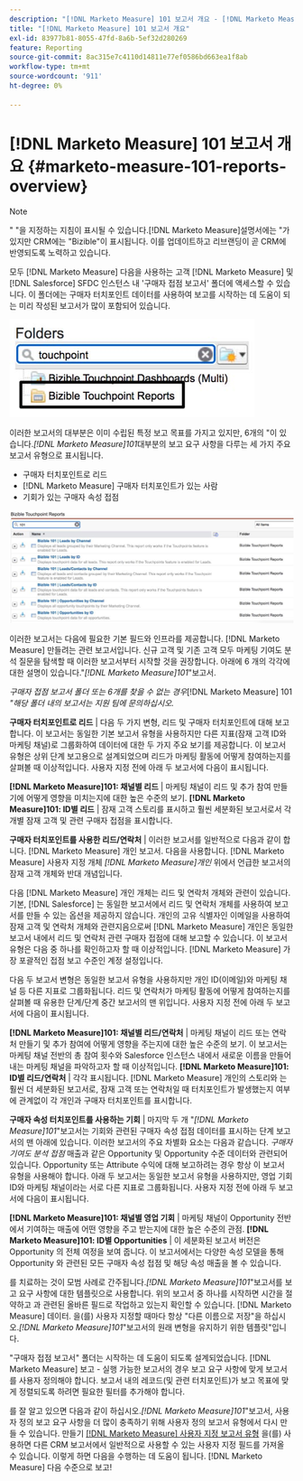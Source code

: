 ```yaml
---
description: "[!DNL Marketo Measure] 101 보고서 개요 - [!DNL Marketo Measure] - 제품 설명서"
title: "[!DNL Marketo Measure] 101 보고서 개요"
exl-id: 83977b81-8055-47fd-8a6b-5ef32d280269
feature: Reporting
source-git-commit: 8ac315e7c4110d14811e77ef0586bd663ea1f8ab
workflow-type: tm+mt
source-wordcount: '911'
ht-degree: 0%

---
```


# [!DNL Marketo Measure] 101 보고서 개요 {#marketo-measure-101-reports-overview}

>[!NOTE]
>
>&quot; &quot;을 지정하는 지침이 표시될 수 있습니다.[!DNL Marketo Measure]설명서에는 &quot;가 있지만 CRM에는 &quot;Bizible&quot;이 표시됩니다. 이를 업데이트하고 리브랜딩이 곧 CRM에 반영되도록 노력하고 있습니다.

모두 [!DNL Marketo Measure] 다음을 사용하는 고객 [!DNL Marketo Measure] 및 [!DNL Salesforce] SFDC 인스턴스 내 &#39;구매자 접점 보고서&#39; 폴더에 액세스할 수 있습니다. 이 폴더에는 구매자 터치포인트 데이터를 사용하여 보고를 시작하는 데 도움이 되는 미리 작성된 보고서가 많이 포함되어 있습니다.

![](assets/bizible-101-reports-overview-1.png)

이러한 보고서의 대부분은 이미 수립된 특정 보고 목표를 가지고 있지만, 6개의 &quot;이 있습니다._[!DNL Marketo Measure]101_&#x200B;대부분의 보고 요구 사항을 다루는 세 가지 주요 보고서 유형으로 표시됩니다.

* 구매자 터치포인트로 리드
* [!DNL Marketo Measure] 구매자 터치포인트가 있는 사람
* 기회가 있는 구매자 속성 접점

![](assets/bizible-101-reports-overview-2.png)

이러한 보고서는 다음에 필요한 기본 필드와 인프라를 제공합니다. [!DNL Marketo Measure] 만들려는 관련 보고서입니다. 신규 고객 및 기존 고객 모두 마케팅 기여도 분석 질문을 탐색할 때 이러한 보고서부터 시작할 것을 권장합니다. 아래에 6 개의 각각에 대한 설명이 있습니다.&quot;_[!DNL Marketo Measure]101_&quot;보고서.

_구매자 접점 보고서 폴더 또는 6개를 찾을 수 없는 경우_[!DNL Marketo Measure] 101 _&quot;해당 폴더 내의 보고서는 지원 팀에 문의하십시오._

**구매자 터치포인트로 리드** | 다음 두 가지 변형, 리드 및 구매자 터치포인트에 대해 보고합니다. 이 보고서는 동일한 기본 보고서 유형을 사용하지만 다른 지표(잠재 고객 ID와 마케팅 채널)로 그룹화하여 데이터에 대한 두 가지 주요 보기를 제공합니다. 이 보고서 유형은 상위 단계 보고용으로 설계되었으며 리드가 마케팅 활동에 어떻게 참여하는지를 살펴볼 때 이상적입니다. 사용자 지정 전에 아래 두 보고서에 다음이 표시됩니다.

**[!DNL Marketo Measure]101: 채널별 리드** | 마케팅 채널이 리드 및 추가 참여 만들기에 어떻게 영향을 미치는지에 대한 높은 수준의 보기.
**[!DNL Marketo Measure]101: ID별 리드** | 잠재 고객 스토리를 표시하고 훨씬 세분화된 보고서로서 각 개별 잠재 고객 및 관련 구매자 접점을 표시합니다.

**구매자 터치포인트를 사용한 리드/연락처** | 이러한 보고서를 일반적으로 다음과 같이 합니다. [!DNL Marketo Measure] 개인 보고서. 다음을 사용합니다. [!DNL Marketo Measure] 사용자 지정 개체 _[!DNL Marketo Measure]개인_ 위에서 언급한 보고서의 잠재 고객 개체와 반대 개념입니다.

다음 [!DNL Marketo Measure] 개인 개체는 리드 및 연락처 개체와 관련이 있습니다. 기본, [!DNL Salesforce] 는 동일한 보고서에서 리드 및 연락처 개체를 사용하여 보고서를 만들 수 있는 옵션을 제공하지 않습니다. 개인의 고유 식별자인 이메일을 사용하여 잠재 고객 및 연락처 개체와 관련지음으로써 [!DNL Marketo Measure] 개인은 동일한 보고서 내에서 리드 및 연락처 관련 구매자 접점에 대해 보고할 수 있습니다. 이 보고서 유형은 다음 중 하나를 확인하고자 할 때 이상적입니다. [!DNL Marketo Measure] 가장 포괄적인 접점 보고 수준인 계정 설정입니다.

다음 두 보고서 변형은 동일한 보고서 유형을 사용하지만 개인 ID(이메일)와 마케팅 채널 등 다른 지표로 그룹화됩니다. 리드 및 연락처가 마케팅 활동에 어떻게 참여하는지를 살펴볼 때 유용한 단계/단계 중간 보고서의 맨 위입니다. 사용자 지정 전에 아래 두 보고서에 다음이 표시됩니다.

**[!DNL Marketo Measure]101: 채널별 리드/연락처** | 마케팅 채널이 리드 또는 연락처 만들기 및 추가 참여에 어떻게 영향을 주는지에 대한 높은 수준의 보기. 이 보고서는 마케팅 채널 전반의 총 참여 횟수와 Salesforce 인스턴스 내에서 새로운 이름을 만들어내는 마케팅 채널을 파악하고자 할 때 이상적입니다.
**[!DNL Marketo Measure]101: ID별 리드/연락처** | 각각 표시됩니다. [!DNL Marketo Measure] 개인의 스토리와 는 훨씬 더 세분화된 보고서로, 잠재 고객 또는 연락처일 때 터치포인트가 발생했는지 여부에 관계없이 각 개인과 구매자 터치포인트를 표시합니다.

**구매자 속성 터치포인트를 사용하는 기회** | 마지막 두 개 &quot;_[!DNL Marketo Measure]101_&quot;보고서는 기회와 관련된 구매자 속성 접점 데이터를 표시하는 단계 보고서의 맨 아래에 있습니다. 이러한 보고서의 주요 차별화 요소는 다음과 같습니다. _구매자 기여도 분석 접점_ 매출과 같은 Opportunity 및 Opportunity 수준 데이터와 관련되어 있습니다. Opportunity 또는 Attribute 수익에 대해 보고하려는 경우 항상 이 보고서 유형을 사용해야 합니다. 아래 두 보고서는 동일한 보고서 유형을 사용하지만, 영업 기회 ID와 마케팅 채널이라는 서로 다른 지표로 그룹화됩니다. 사용자 지정 전에 아래 두 보고서에 다음이 표시됩니다.

**[!DNL Marketo Measure]101: 채널별 영업 기회** | 마케팅 채널이 Opportunity 전반에서 기여하는 매출에 어떤 영향을 주고 받는지에 대한 높은 수준의 관점.
**[!DNL Marketo Measure]101: ID별 Opportunities** | 이 세분화된 보고서 버전은 Opportunity 의 전체 여정을 보여 줍니다. 이 보고서에서는 다양한 속성 모델을 통해 Opportunity 와 관련된 모든 구매자 속성 접점 및 해당 속성 매출을 볼 수 있습니다.

를 치료하는 것이 모범 사례로 간주됩니다._[!DNL Marketo Measure]101_&quot;보고서를 보고 요구 사항에 대한 템플릿으로 사용합니다. 위의 보고서 중 하나를 시작하면 시간을 절약하고 과 관련된 올바른 필드로 작업하고 있는지 확인할 수 있습니다. [!DNL Marketo Measure] 데이터. 을(를) 사용자 지정할 때마다 항상 &quot;다른 이름으로 저장&quot;을 하십시오._[!DNL Marketo Measure]101_&quot;보고서의 원래 변형을 유지하기 위한 템플릿&quot;입니다.

&quot;구매자 접점 보고서&quot; 폴더는 시작하는 데 도움이 되도록 설계되었습니다. [!DNL Marketo Measure] 보고 - 실행 가능한 보고서의 경우 보고 요구 사항에 맞게 보고서를 사용자 정의해야 합니다. 보고서 내의 레코드(및 관련 터치포인트)가 보고 목표에 맞게 정렬되도록 하려면 필요한 필터를 추가해야 합니다.

를 잘 알고 있으면 다음과 같이 하십시오._[!DNL Marketo Measure]101_&quot;보고서, 사용자 정의 보고 요구 사항을 더 많이 충족하기 위해 사용자 정의 보고서 유형에서 다시 만들 수 있습니다. 만들기 [[!DNL Marketo Measure] 사용자 지정 보고서 유형](/help/marketo-measure-salesforce-reporting/new-report-types/creating-custom-marketo-measure-report-types.md) 을(를) 사용하면 다른 CRM 보고서에서 일반적으로 사용할 수 있는 사용자 지정 필드를 가져올 수 있습니다. 이렇게 하면 다음을 수행하는 데 도움이 됩니다. [!DNL Marketo Measure] 다음 수준으로 보고!
